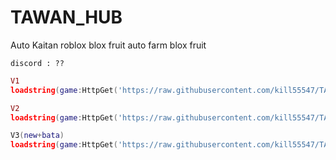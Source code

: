 # TAWAN_HUB
Auto Kaitan roblox blox fruit
auto farm blox fruit 
```
discord : ??
```

```lua
V1
loadstring(game:HttpGet('https://raw.githubusercontent.com/kill55547/TAWAN_HUB/main/hub.lua.txt', true))()
```
```lua
V2
loadstring(game:HttpGet('https://raw.githubusercontent.com/kill55547/TAWAN_HUB/main/TAWANxHUB_V2.lua.txt', true))()
```
```lua
V3(new+bata)
loadstring(game:HttpGet('https://raw.githubusercontent.com/kill55547/TAWAN_HUB/main/sora.lua.txt', true))()
```

